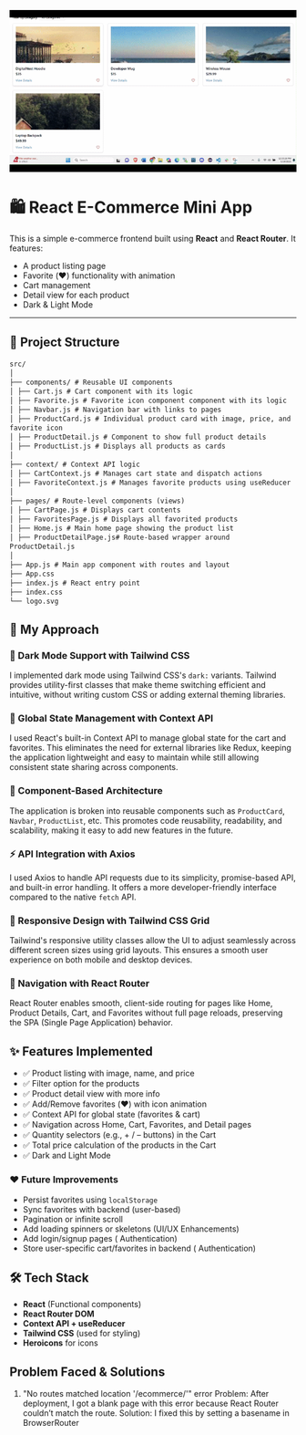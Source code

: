 
![Demo](./src/GIF/GIF.gif)

# 🛍️ React E-Commerce Mini App

This is a simple e-commerce frontend built using **React** and **React Router**. It features:
- A product listing page
- Favorite (❤️) functionality with animation
- Cart management 
- Detail view for each product
- Dark & Light Mode

---

## 📁 Project Structure
```
src/
│
├── components/ # Reusable UI components
│ ├── Cart.js # Cart component with its logic
│ ├── Favorite.js # Favorite icon component component with its logic
│ ├── Navbar.js # Navigation bar with links to pages
│ ├── ProductCard.js # Individual product card with image, price, and favorite icon
│ ├── ProductDetail.js # Component to show full product details
│ ├── ProductList.js # Displays all products as cards
│
├── context/ # Context API logic
│ ├── CartContext.js # Manages cart state and dispatch actions
│ ├── FavoriteContext.js # Manages favorite products using useReducer
│
├── pages/ # Route-level components (views)
│ ├── CartPage.js # Displays cart contents
│ ├── FavoritesPage.js # Displays all favorited products
│ ├── Home.js # Main home page showing the product list
│ ├── ProductDetailPage.js# Route-based wrapper around ProductDetail.js
│
├── App.js # Main app component with routes and layout
├── App.css 
├── index.js # React entry point
├── index.css 
└── logo.svg 
```
## 📌 My Approach

### 🌙 Dark Mode Support with Tailwind CSS
I implemented dark mode using Tailwind CSS's `dark:` variants. Tailwind provides utility-first classes that make theme switching efficient and intuitive, without writing custom CSS or adding external theming libraries.

### 🔄 Global State Management with Context API
I used React's built-in Context API to manage global state for the cart and favorites. This eliminates the need for external libraries like Redux, keeping the application lightweight and easy to maintain while still allowing consistent state sharing across components.

### 🧩 Component-Based Architecture
The application is broken into reusable components such as `ProductCard`, `Navbar`, `ProductList`, etc. This promotes code reusability, readability, and scalability, making it easy to add new features in the future.

### ⚡ API Integration with Axios
I used Axios to handle API requests due to its simplicity, promise-based API, and built-in error handling. It offers a more developer-friendly interface compared to the native `fetch` API.

### 📱 Responsive Design with Tailwind CSS Grid
Tailwind's responsive utility classes allow the UI to adjust seamlessly across different screen sizes using grid layouts. This ensures a smooth user experience on both mobile and desktop devices.

### 🧭 Navigation with React Router
React Router enables smooth, client-side routing for pages like Home, Product Details, Cart, and Favorites without full page reloads, preserving the SPA (Single Page Application) behavior.



## ✨ Features Implemented

- ✅ Product listing with image, name, and price
- ✅ Filter option for the products
- ✅ Product detail view with more info
- ✅ Add/Remove favorites (❤️) with icon animation
- ✅ Context API for global state (favorites & cart)
- ✅ Navigation across Home, Cart, Favorites, and Detail pages
- ✅ Quantity selectors (e.g., + / – buttons) in the Cart
- ✅ Total price calculation of the products in the Cart
- ✅ Dark and Light Mode

### ❤️ Future Improvements
- Persist favorites using `localStorage`
- Sync favorites with backend (user-based)
- Pagination or infinite scroll
- Add loading spinners or skeletons (UI/UX Enhancements)
- Add login/signup pages ( Authentication)
- Store user-specific cart/favorites in backend ( Authentication)

## 🛠️ Tech Stack

- **React** (Functional components)
- **React Router DOM**
- **Context API + useReducer**
- **Tailwind CSS** (used for styling)
- **Heroicons** for icons

## Problem Faced & Solutions
1. "No routes matched location '/ecommerce/'" error
Problem: After deployment, I got a blank page with this error because React Router couldn’t match the route.
Solution: I fixed this by setting a basename in BrowserRouter

